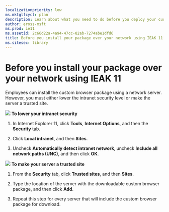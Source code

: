 ```yaml
---
localizationpriority: low
ms.mktglfcycl: plan
description: Learn about what you need to do before you deploy your custom browser package using IEAK 11 over your network.
author: eross-msft
ms.prod: ie11
ms.assetid: 2c66d22a-4a94-47cc-82ab-7274abe1dfd6
title: Before you install your package over your network using IEAK 11 (Internet Explorer Administration Kit 11 for IT Pros)
ms.sitesec: library
---
```



# Before you install your package over your network using IEAK 11
Employees can install the custom browser package using a network server. However, you must either lower the intranet security level or make the server a trusted site.

![](images/wedge.gif) **To lower your intranet security**

1. In Internet Explorer 11, click **Tools**, **Internet Options**, and then the **Security** tab.

2. Click **Local intranet**, and then **Sites**.

3. Uncheck **Automatically detect intranet network**, uncheck **Include all network paths (UNC)**, and then click **OK**.

![](images/wedge.gif) **To make your server a trusted site**

1. From the **Security** tab, click **Trusted sites**, and then **Sites**.

2. Type the location of the server with the downloadable custom browser package, and then click **Add**.

3. Repeat this step for every server that will include the custom browser package for download.

